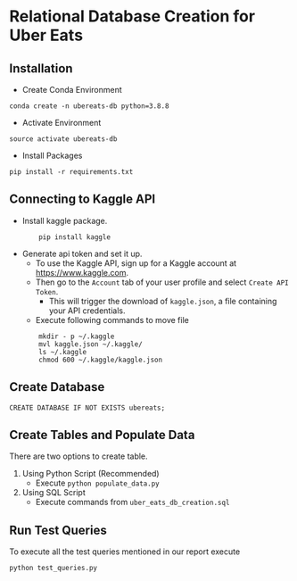 # Relational Database Creation for Uber Eats

## Installation
- Create Conda Environment
```
conda create -n ubereats-db python=3.8.8
```
- Activate Environment
```
source activate ubereats-db
```
- Install Packages
```
pip install -r requirements.txt
```

## Connecting to Kaggle API
- Install kaggle package.
    ```
        pip install kaggle
    ```
- Generate api token and set it up.
    - To use the Kaggle API, sign up for a Kaggle account at https://www.kaggle.com.
    - Then go to the `Account` tab of your user profile and select `Create API Token`.
        - This will trigger the download of `kaggle.json`, a file containing your API credentials.
    - Execute following commands to move file 
    ```
        mkdir - p ~/.kaggle
        mvl kaggle.json ~/.kaggle/
        ls ~/.kaggle
        chmod 600 ~/.kaggle/kaggle.json
    ```

## Create Database
```
CREATE DATABASE IF NOT EXISTS ubereats;
```

## Create Tables and Populate Data
There are two options to create table.
1. Using Python Script (Recommended)
    - Execute `python populate_data.py`
2. Using SQL Script
    - Execute commands from `uber_eats_db_creation.sql`

## Run Test Queries
To execute all the test queries mentioned in our report execute
```
python test_queries.py
```
